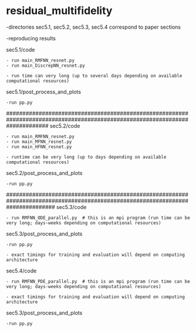 # residual_multifidelity

-directories sec5.1, sec5.2, sec5.3, sec5.4 correspond to paper sections

-reproducing results

sec5.1/code

	- run main_RMFNN_resnet.py
	- run main_DiscrepNN_resnet.py

	- run time can very long (up to several days depending on available computational resources)
 
sec5.1/post_process_and_plots

	-run pp.py

#############################################################################################################################
sec5.2/code

	- run main_RMFNN_resnet.py 
	- run main_MFNN_resnet.py
	- run main_HFNN_resnet.py

	- runtime can be very long (up to days depending on available computational resources)

sec5.2/post_process_and_plots

	-run pp.py

###############################################################################################################################
sec5.3/code

	- run RMFNN_ODE_parallel.py  # this is an mpi program (run time can be very long; days-weeks depending on computational resources)

sec5.3/post_process_and_plots

	-run pp.py

	- exact timings for training and evaluation will depend on computing architecture

sec5.4/code

	- run RMFNN_PDE_parallel.py  # this is an mpi program (run time can be very long; days-weeks depending on computational resources)

	- exact timings for training and evaluation will depend on computing architecture

sec5.3/post_process_and_plots

	-run pp.py



